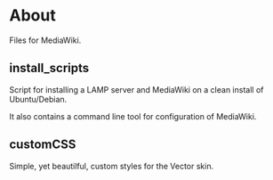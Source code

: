 About
=====
Files for MediaWiki.

install_scripts
---------------
Script for installing a LAMP server and MediaWiki on a clean install of Ubuntu/Debian. 

It also contains a command line tool for configuration of MediaWiki.

customCSS
---------
Simple, yet beautilful, custom styles for the Vector skin.
